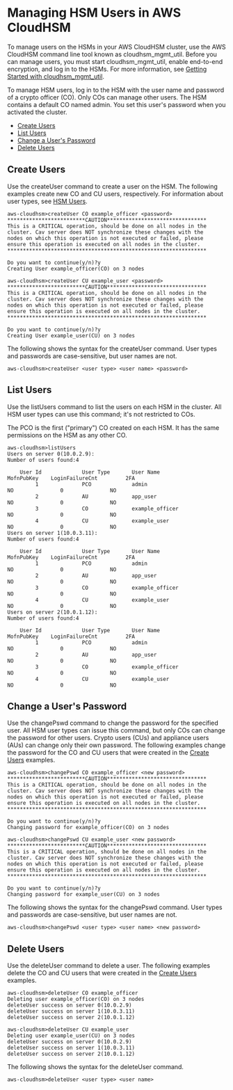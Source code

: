 # Managing HSM Users in AWS CloudHSM<a name="manage-hsm-users"></a>

To manage users on the HSMs in your AWS CloudHSM cluster, use the AWS CloudHSM command line tool known as cloudhsm\_mgmt\_util\. Before you can manage users, you must start cloudhsm\_mgmt\_util, enable end\-to\-end encryption, and log in to the HSMs\. For more information, see [Getting Started with cloudhsm\_mgmt\_util](cloudhsm_mgmt_util.md)\.

To manage HSM users, log in to the HSM with the user name and password of a crypto officer \(CO\)\. Only COs can manage other users\. The HSM contains a default CO named admin\. You set this user's password when you activated the cluster\.


+ [Create Users](#create-user)
+ [List Users](#list-users)
+ [Change a User's Password](#change-user-password)
+ [Delete Users](#delete-user)

## Create Users<a name="create-user"></a>

Use the createUser command to create a user on the HSM\. The following examples create new CO and CU users, respectively\. For information about user types, see [HSM Users](hsm-users.md)\.

```
aws-cloudhsm>createUser CO example_officer <password>
*************************CAUTION********************************
This is a CRITICAL operation, should be done on all nodes in the
cluster. Cav server does NOT synchronize these changes with the
nodes on which this operation is not executed or failed, please
ensure this operation is executed on all nodes in the cluster.
****************************************************************

Do you want to continue(y/n)?y
Creating User example_officer(CO) on 3 nodes
```

```
aws-cloudhsm>createUser CU example_user <password>
*************************CAUTION********************************
This is a CRITICAL operation, should be done on all nodes in the
cluster. Cav server does NOT synchronize these changes with the
nodes on which this operation is not executed or failed, please
ensure this operation is executed on all nodes in the cluster.
****************************************************************

Do you want to continue(y/n)?y
Creating User example_user(CU) on 3 nodes
```

The following shows the syntax for the createUser command\. User types and passwords are case\-sensitive, but user names are not\.

```
aws-cloudhsm>createUser <user type> <user name> <password>
```

## List Users<a name="list-users"></a>

Use the listUsers command to list the users on each HSM in the cluster\. All HSM user types can use this command; it's not restricted to COs\.

The PCO is the first \("primary"\) CO created on each HSM\. It has the same permissions on the HSM as any other CO\.

```
aws-cloudhsm>listUsers
Users on server 0(10.0.2.9):
Number of users found:4

    User Id             User Type       User Name                          MofnPubKey    LoginFailureCnt         2FA
         1              PCO             admin                                    NO               0               NO
         2              AU              app_user                                 NO               0               NO
         3              CO              example_officer                          NO               0               NO
         4              CU              example_user                             NO               0               NO
Users on server 1(10.0.3.11):
Number of users found:4

    User Id             User Type       User Name                          MofnPubKey    LoginFailureCnt         2FA
         1              PCO             admin                                    NO               0               NO
         2              AU              app_user                                 NO               0               NO
         3              CO              example_officer                          NO               0               NO
         4              CU              example_user                             NO               0               NO
Users on server 2(10.0.1.12):
Number of users found:4

    User Id             User Type       User Name                          MofnPubKey    LoginFailureCnt         2FA
         1              PCO             admin                                    NO               0               NO
         2              AU              app_user                                 NO               0               NO
         3              CO              example_officer                          NO               0               NO
         4              CU              example_user                             NO               0               NO
```

## Change a User's Password<a name="change-user-password"></a>

Use the changePswd command to change the password for the specified user\. All HSM user types can issue this command, but only COs can change the password for other users\. Crypto users \(CUs\) and appliance users \(AUs\) can change only their own password\. The following examples change the password for the CO and CU users that were created in the [Create Users](#create-user) examples\.

```
aws-cloudhsm>changePswd CO example_officer <new password>
*************************CAUTION********************************
This is a CRITICAL operation, should be done on all nodes in the
cluster. Cav server does NOT synchronize these changes with the
nodes on which this operation is not executed or failed, please
ensure this operation is executed on all nodes in the cluster.
****************************************************************

Do you want to continue(y/n)?y
Changing password for example_officer(CO) on 3 nodes
```

```
aws-cloudhsm>changePswd CU example_user <new password>
*************************CAUTION********************************
This is a CRITICAL operation, should be done on all nodes in the
cluster. Cav server does NOT synchronize these changes with the
nodes on which this operation is not executed or failed, please
ensure this operation is executed on all nodes in the cluster.
****************************************************************

Do you want to continue(y/n)?y
Changing password for example_user(CU) on 3 nodes
```

The following shows the syntax for the changePswd command\. User types and passwords are case\-sensitive, but user names are not\.

```
aws-cloudhsm>changePswd <user type> <user name> <new password>
```

## Delete Users<a name="delete-user"></a>

Use the deleteUser command to delete a user\. The following examples delete the CO and CU users that were created in the [Create Users](#create-user) examples\.

```
aws-cloudhsm>deleteUser CO example_officer
Deleting user example_officer(CO) on 3 nodes
deleteUser success on server 0(10.0.2.9)
deleteUser success on server 1(10.0.3.11)
deleteUser success on server 2(10.0.1.12)
```

```
aws-cloudhsm>deleteUser CU example_user
Deleting user example_user(CU) on 3 nodes
deleteUser success on server 0(10.0.2.9)
deleteUser success on server 1(10.0.3.11)
deleteUser success on server 2(10.0.1.12)
```

The following shows the syntax for the deleteUser command\.

```
aws-cloudhsm>deleteUser <user type> <user name>
```